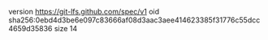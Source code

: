 version https://git-lfs.github.com/spec/v1
oid sha256:0ebd4d3be6e097c83666af08d3aac3aee414623385f31776c55dcc4659d35836
size 14
